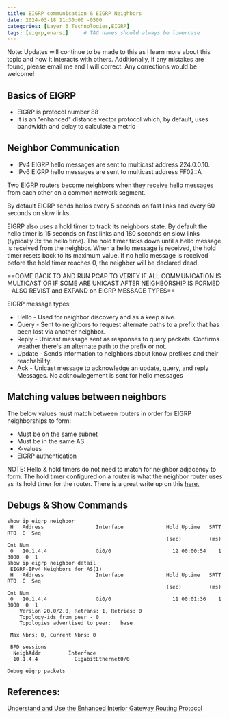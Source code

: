 ```yaml
---
title: EIGRP communication & EIGRP Neighbors
date: 2024-03-18 11:30:00 -0500
categories: [Layer 3 Technologies,EIGRP]
tags: [eigrp,enarsi]     # TAG names should always be lowercase
---
```


Note: Updates will continue to be made to this as I learn more about this topic and how it interacts with others. Additionally, if any mistakes are found, please email me and I will correct. Any corrections would be welcome!

## Basics of EIGRP

* EIGRP is protocol number 88
* It is an "enhanced" distance vector protocol which, by default, uses bandwidth and delay to calculate a metric

## Neighbor Communication

* IPv4 EIGRP hello messages are sent to multicast address 224.0.0.10.
* IPv6 EIGRP hello messages are sent to multicast address FF02::A

Two EIGRP routers become neighbors when they receive hello messages from each other on a common network segment.

By default EIGRP sends hellos every 5 seconds on fast links and every 60 seconds on slow links. 

EIGRP also uses a hold timer to track its neighbors state. By default the hello timer is 15 seconds on fast links and 180 seconds on slow links (typically 3x the hello time). The hold timer ticks down until a hello message is received from the neighbor. When a hello message is received, the hold timer resets back to its maximum value. If no hello message is received before the hold timer reaches 0, the neighber will be declared dead. 

==COME BACK TO AND RUN PCAP TO VERIFY IF ALL COMMUNICATION IS MULTICAST OR IF SOME ARE UNICAST AFTER NEIGHBORSHIP IS FORMED - ALSO REVIST and EXPAND on EIGRP MESSAGE TYPES==

EIGRP message types:

* Hello - Used for neighbor discovery and as a keep alive.
* Query - Sent to neighbors to request alternate paths to a prefix that has been lost via another neighbor.
* Reply - Unicast message sent as responses to query packets. Confirms weather there's an alternate path to the prefix or not.
* Update - Sends information to neighbors about know prefixes and their reachability.
* Ack - Unicast message to acknowledge an update, query, and reply Messages. No acknowlegement is sent for hello messages


## Matching values between neighbors

The below values must match between routers in order for EIGRP neighborships to form:

* Must be on the same subnet
* Must be in the same AS
* K-values
* EIGRP authentication

NOTE: Hello & hold timers do not need to match for neighbor adjacency to form. The hold timer configured on a router is what the neighbor router uses as its hold timer for the router. There is a great write up on this [here.](https://dorreke.wordpress.com/2008/05/25/eigrp-timers-solution/)

## Debugs & Show Commands

```
show ip eigrp neighbor
 H   Address                 Interface              Hold Uptime   SRTT   RTO  Q  Seq
                                                    (sec)         (ms)       Cnt Num
 0   10.1.4.4                Gi0/0                    12 00:00:54    1  3000  0  1
show ip eigrp neighbor detail
 EIGRP-IPv4 Neighbors for AS(1)
 H   Address                 Interface              Hold Uptime   SRTT   RTO  Q  Seq
                                                    (sec)         (ms)       Cnt Num
 0   10.1.4.4                Gi0/0                    11 00:01:36    1  3000  0  1
    Version 20.0/2.0, Retrans: 1, Retries: 0
    Topology-ids from peer - 0 
    Topologies advertised to peer:   base

 Max Nbrs: 0, Current Nbrs: 0

 BFD sessions
  NeighAddr         Interface
  10.1.4.4            GigabitEthernet0/0

Debug eigrp packets
```

## References:

[Understand and Use the Enhanced Interior Gateway Routing Protocol](https://www.cisco.com/c/en/us/support/docs/ip/enhanced-interior-gateway-routing-protocol-eigrp/16406-eigrp-toc.html)

